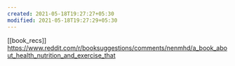 ```yaml
---
created: 2021-05-18T19:27:27+05:30
modified: 2021-05-18T19:27:29+05:30
---
```

[[book_recs]]
https://www.reddit.com/r/booksuggestions/comments/nenmhd/a_book_about_health_nutrition_and_exercise_that
